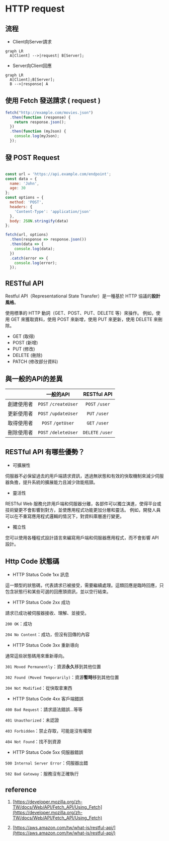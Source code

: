 # HTTP request


## 流程

* Client向Server請求

```mermaid
graph LR
  A[Client] -->|request| B[Server];
```

* Server向Client回應

```mermaid
graph LR
  A[Client];B[Server];
  B -->|response| A

```
## 使用 Fetch 發送請求 ( request )
```js
fetch("http://example.com/movies.json")
  .then(function (response) {
    return response.json();
  })
  .then(function (myJson) {
    console.log(myJson);
  });
```

## 發 POST Request
```js

const url = 'https://api.example.com/endpoint';
const data = {
  name: 'John',
  age: 30
};
const options = {
  method: 'POST',
  headers: {
    'Content-Type': 'application/json'
  },
  body: JSON.stringify(data)
};

fetch(url, options)
  .then(response => response.json())
  .then(data => {
    console.log(data);
  })
  .catch(error => {
    console.log(error);
  });

```


## RESTful API
Restful API（Representational State Transfer）是一種基於 HTTP 協議的**設計風格**。

使用標準的 HTTP 動詞（GET、POST、PUT、DELETE 等）來操作。
例如，使用 GET 來獲取資料，使用 POST 來新增，使用 PUT 來更新，使用 DELETE 來刪除。

* GET (取得)
* POST (新增)
* PUT (修改)
* DELETE (刪除)
* PATCH (修改部分資料)

## 與一般的API的差異

|     | 一般的API  | RESTful API |
|  :----:  | :----:  | :----: |
| 創建使用者  | `POST` `/createUser` | `POST` `/user` |
| 更新使用者  | `POST` `/updateUser` | `PUT` `/user` |
| 取得使用者  | `POST` `/getUser` | `GET` `/user` |
| 刪除使用者  | `POST` `/deleteUser` | `DELETE` `/user` |

## RESTful API 有哪些優勢？

* 可擴展性

伺服器不必保留過去的用戶端請求資訊，透過無狀態和有效的快取機制來減少伺服器負擔，提升系統的擴展能力且減少效能瓶頸。

* 靈活性

RESTful Web 服務允許用戶端和伺服器分離，各部件可以獨立演進，使得平台或技術變更不會影響到對方，並使應用程式功能更加分層和靈活。
例如，開發人員可以在不重寫應用程式邏輯的情況下，對資料庫層進行變更。

* 獨立性

您可以使用各種程式設計語言來編寫用戶端和伺服器應用程式，而不會影響 API 設計。

## Http Code 狀態碼

* HTTP Status Code 1xx 訊息

這一類型的狀態碼，代表請求已被接受，需要繼續處理。這類回應是臨時回應，只包含狀態行和某些可選的回應頭資訊，並以空行結束。

* HTTP Status Code 2xx 成功

請求已成功被伺服器接收、理解、並接受。

`200 OK`：成功

`204 No Content`：成功，但沒有回傳的內容

* HTTP Status Code 3xx 重新導向

通常這些狀態碼用來重新導向。

`301 Moved Permanently`：資源**永久**移到其他位置

`302 Found (Moved Temporarily)`：資源**暫時**移到其他位置

`304 Not Modified`：從快取拿東西

* HTTP Status Code 4xx 客戶端錯誤

`400 Bad Request`：請求語法錯誤…等等

`401 Unauthorized`：未認證

`403 Forbidden`：禁止存取，可能是沒有權限

`404 Not Found`：找不到資源

* HTTP Status Code 5xx 伺服器錯誤

`500 Internal Server Error`：伺服器出錯

`502 Bad Gateway`：服務沒有正確執行

## reference
1. [https://developer.mozilla.org/zh-TW/docs/Web/API/Fetch_API/Using_Fetch](https://developer.mozilla.org/zh-TW/docs/Web/API/Fetch_API/Using_Fetch)

1. [https://aws.amazon.com/tw/what-is/restful-api/](https://aws.amazon.com/tw/what-is/restful-api/)